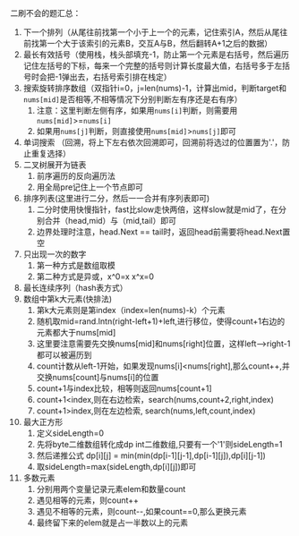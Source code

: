 二刷不会的题汇总：
1. 下一个排列（从尾往前找第一个小于上一个的元素，记住索引A，然后从尾往前找第一个大于该索引的元素B，交互A与B，然后翻转A+1之后的数据）
2. 最长有效括号（使用栈，栈头部填充-1，防止第一个元素是右括号，然后遍历记住左括号的下标，每来一个完整的括号则计算长度最大值，右括号多于左括号时会把-1弹出去，右括号索引排在栈定）
3. 搜索旋转排序数组（双指针i=0，j=len(nums)-1，计算出mid，判断target和`nums[mid]`是否相等,不相等情况下分别判断左有序还是右有序）
    1. 注意：这里判断左侧有序，如果用`nums[i]`判断，则需要用`nums[mid]`>=`nums[i]`
    2. 如果用`nums[j]`判断，则直接使用`nums[mid]`>`nums[j]`即可
4. 单词搜索 （回溯，将上下左右依次回溯即可，回溯前将选过的位置置为'.'，防止重复选择）
5. 二叉树展开为链表
   1. 前序遍历的反向遍历法
   2. 用全局pre记住上一个节点即可
6. 排序列表(这里进行二分，然后一一合并有序列表即可)
   1. 二分时使用快慢指针，fast比slow走快两倍，这样slow就是mid了，在分别合并（head,mid）与（mid,tail）即可 
   2. 边界处理时注意，head.Next == tail时，返回head前需要将head.Next置空
7. 只出现一次的数字
   1. 第一种方式是数组取模
   2. 第二种方式是异或，x^0=x  x^x=0
8. 最长连续序列（hash表方式）
9. 数组中第k大元素(快排法)
   1. 第k大元素则是第index（index=len(nums)-k）个元素
   2. 随机取mid=rand.Intn(right-left+1)+left,进行移位，使得count+1右边的元素都大于nums[mid]
   3. 这里要注意需要先交换nums[mid]和nums[right]位置，这样left-->right-1都可以被遍历到
   4. count计数从left-1开始，如果发现nums[i]<nums[right],那么count++,并交换nums[count]与nums[i]的位置
   5. count+1与index比较，相等则返回nums[count+1]
   6. count+1<index,则在右边检索，search(nums,count+2,right,index)
   7. count+1>index,则在左边检索, search(nums,left,count,index)
10. 最大正方形
    1. 定义sideLength=0
    2. 先将byte二维数组转化成dp int二维数组,只要有一个'1'则sideLength=1
    3. 然后递推公式 dp[i][j] = min(min(dp[i-1][j-1],dp[i-1][j]),dp[i][j-1])
    4. 取sideLength=max(sideLength,dp[i][j])即可
11. 多数元素
    1. 分别用两个变量记录元素elem和数量count
    2. 遇见相等的元素，则count++
    3. 遇见不相等的元素，则count--,如果count==0,那么更换元素
    4. 最终留下来的elem就是占一半数以上的元素